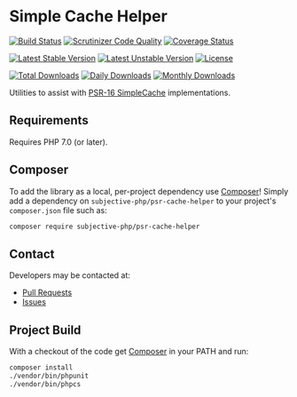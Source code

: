 # Simple Cache Helper

[![Build Status](https://travis-ci.org/subjective-php/psr-cache-helper.svg?branch=master)](https://travis-ci.org/subjective-php/psr-cache-helper)
[![Scrutinizer Code Quality](https://scrutinizer-ci.com/g/subjective-php/psr-cache-helper/badges/quality-score.png?b=master)](https://scrutinizer-ci.com/g/subjective-php/psr-cache-helper/?branch=master)
[![Coverage Status](https://coveralls.io/repos/github/subjective-php/psr-cache-helper/badge.svg?branch=master)](https://coveralls.io/github/subjective-php/psr-cache-helper?branch=master)

[![Latest Stable Version](https://poser.pugx.org/subjective-php/psr-cache-helper/v/stable)](https://packagist.org/packages/subjective-php/psr-cache-helper)
[![Latest Unstable Version](https://poser.pugx.org/subjective-php/psr-cache-helper/v/unstable)](https://packagist.org/packages/subjective-php/psr-cache-helper)
[![License](https://poser.pugx.org/subjective-php/psr-cache-helper/license)](https://packagist.org/packages/subjective-php/psr-cache-helper)

[![Total Downloads](https://poser.pugx.org/subjective-php/psr-cache-helper/downloads)](https://packagist.org/packages/subjective-php/psr-cache-helper)
[![Daily Downloads](https://poser.pugx.org/subjective-php/psr-cache-helper/d/daily)](https://packagist.org/packages/subjective-php/psr-cache-helper)
[![Monthly Downloads](https://poser.pugx.org/subjective-php/psr-cache-helper/d/monthly)](https://packagist.org/packages/subjective-php/psr-cache-helper)

Utilities to assist with [PSR-16 SimpleCache](http://www.php-fig.org/psr/psr-16/) implementations.

## Requirements

Requires PHP 7.0 (or later).

## Composer
To add the library as a local, per-project dependency use [Composer](http://getcomposer.org)! Simply add a dependency on `subjective-php/psr-cache-helper` to your project's `composer.json` file such as:

```sh
composer require subjective-php/psr-cache-helper
```

## Contact
Developers may be contacted at:

 * [Pull Requests](https://github.com/subjective-php/psr-cache-helper/pulls)
 * [Issues](https://github.com/subjective-php/psr-cache-helper/issues)

## Project Build
With a checkout of the code get [Composer](http://getcomposer.org) in your PATH and run:

```sh
composer install
./vendor/bin/phpunit
./vendor/bin/phpcs
```
